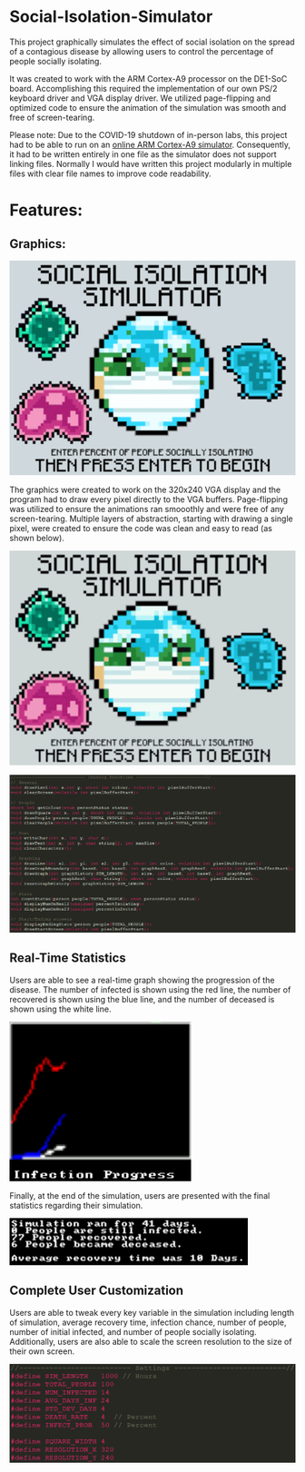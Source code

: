 # Social-Isolation-Simulator
This project graphically simulates the effect of social isolation on the spread of a contagious disease by allowing users to control the percentage of people socially isolating.

It was created to work with the ARM Cortex-A9 processor on the DE1-SoC board. Accomplishing this required the implementation of our own PS/2 keyboard driver and VGA display driver. We utilized page-flipping and optimized code to ensure the animation of the simulation was smooth and free of screen-tearing.

Please note: Due to the COVID-19 shutdown of in-person labs, this project had to be able to run on an [online ARM Cortex-A9 simulator](https://cpulator.01xz.net/?sys=arm-de1soc). Consequently, it had to be written entirely in one file as the simulator does not support linking files. Normally I would have written this project modularly in multiple files with clear file names to improve code readability.

# Features:

## Graphics:
![Start Screen](https://github.com/HaydenGoodfellow/Social-Isolation-Simulator/blob/master/Images/StartScreenResized.png)

The graphics were created to work on the 320x240 VGA display and the program had to draw every pixel directly to the VGA buffers. Page-flipping was utilized to ensure the animations ran smooothly and were free of any screen-tearing. Multiple layers of abstraction, starting with drawing a single pixel, were created to ensure the code was clean and easy to read (as shown below). 

![Graphics Example](https://github.com/HaydenGoodfellow/Social-Isolation-Simulator/blob/master/Images/GraphicsExample.gif)

![Graphics Functions](https://github.com/HaydenGoodfellow/Social-Isolation-Simulator/blob/master/Images/GraphicsFunctions.png)

## Real-Time Statistics
Users are able to see a real-time graph showing the progression of the disease. The number of infected is shown using the red line, the number of recovered is shown using the blue line, and the number of deceased is shown using the white line. 

![Real Time Stats](https://github.com/HaydenGoodfellow/Social-Isolation-Simulator/blob/master/Images/RealTimeStatsResized.png)

Finally, at the end of the simulation, users are presented with the final statistics regarding their simulation.

![End Screen Stats](https://github.com/HaydenGoodfellow/Social-Isolation-Simulator/blob/master/Images/EndScreen.png)

## Complete User Customization
Users are able to tweak every key variable in the simulation including length of simulation, average recovery time, infection chance, number of people, number of initial infected, and number of people socially isolating. Additionally, users are also able to scale the screen resolution to the size of their own screen.

![Settings](https://github.com/HaydenGoodfellow/Social-Isolation-Simulator/blob/master/Images/Settings.png)
